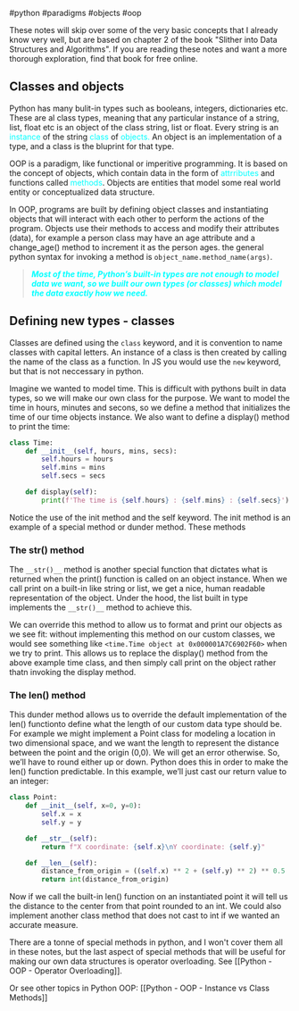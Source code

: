 #python #paradigms #objects #oop 

These notes will skip over some of the very basic concepts that I already know very well, but are based on chapter 2 of the book "Slither into Data Structures and Algorithms". If you are reading these notes and want a more thorough exploration, find that book for free online.

## Classes and objects
Python has many bulit-in types such as booleans, integers, dictionaries etc. These are al class types, meaning that any particular instance of a string, list, float etc is an object of the class string, list or float. Every string is an <span style="color: cyan;">instance</span> of the string <span style="color: cyan;">class</span> of <span style="color: cyan;">objects.</span> An object is an implementation of a type, and a class is the bluprint for that type.

OOP is a paradigm, like functional or imperitive programming. It is based on the concept of objects, which contain data in the form of <span style="color: cyan;">attrributes</span> and functions called <span style="color: cyan;">methods</span>. Objects are entities that model some real world entity or conceptualized data structure.

In OOP, programs are built by defining object classes and instantiating objects that will interact with each other to perform the actions of the program. Objects use their methods to access and modify their attributes (data), for example a person class may have an age attribute and a change_age() method to increment it as the person ages. the general python syntax for invoking a method is `object_name.method_name(args)`.

<blockquote style="color: cyan; font-weight: bold; font-style: italic;">Most of the time, Python’s built-in types are not enough to model data we want, so we built
our own types (or classes) which model the data exactly how we need.</blockquote>

## Defining new types - classes
Classes are defined using the `class` keyword, and it is convention to name classes with capital letters. An instance of a class is then created by calling the name of the class as a function. In JS you would use the `new` keyword, but that is not neccessary in python.

Imagine we wanted to model time. This is difficult with pythons built in data types, so we will make our own class for the purpose. We want to model the time in hours, minutes and secons, so we define a method that initializes the time of our time objects instance. We also want to define a display() method to print the time:
```python
class Time:
	def __init__(self, hours, mins, secs):
		self.hours = hours
		self.mins = mins
		self.secs = secs

	def display(self):
		print(f'The time is {self.hours} : {self.mins} : {self.secs}')
```

Notice the use of the init method and the self keyword. The init method is an example of a special method or dunder method. These methods

### The str() method
The `__str()__` method is another special function that dictates what is returned when the print() function is called on an object instance. When we call print on a built-in like string or list, we get a nice, human readable representation of the object. Under the hood, the list built in type implements the `__str()__` method to achieve this.

We can override this method to allow us to format and print our objects as we see fit: without implementing this method on our custom classes, we would see something like `<time.Time object at 0x000001A7C6902F60>` when we try to print. This allows us to replace the display() method from the above example time class, and then simply call print on the object rather thatn invoking the display method.

### The len() method
This dunder method allows us to override the default implementation of the len() functionto define what the length of our custom data type should be. For example we might implement a Point class for modeling a location in two dimensional space, and we want the length to represent the distance between the point and the origin (0,0). We will get an error otherwise. So, we’ll have to round either up or down. Python does this in order to make the len() function predictable. In this example, we’ll just cast our return value to an integer:
```python
class Point:
	def __init__(self, x=0, y=0):
		self.x = x
		self.y = y

	def __str__(self):
		return f"X coordinate: {self.x}\nY coordinate: {self.y}"

	def __len__(self):
		distance_from_origin = ((self.x) ** 2 + (self.y) ** 2) ** 0.5
		return int(distance_from_origin)
```
Now if we call the built-in len() function on an instantiated point it will tell us the distance to the center from that point rounded to an int. We could also implement another class method that does not cast to int if we wanted an accurate measure.

There are a tonne of special methods in python, and I won't cover them all in these notes, but the last aspect of special methods that will be useful for making our own data structures is operator overloading. See [[Python - OOP - Operator Overloading]].

Or see other topics in Python OOP:
[[Python - OOP - Instance vs Class Methods]]
